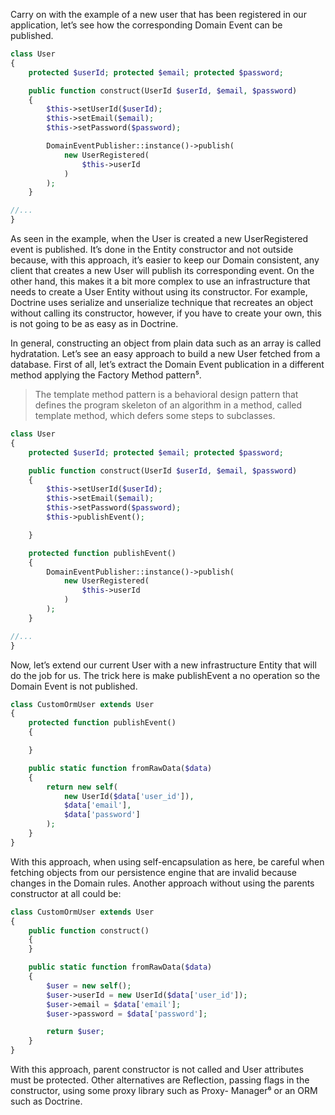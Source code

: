 Carry on with the example of a new user that has been registered in our application, let’s see how the corresponding Domain Event can be published.

```php
class User
{
    protected $userId; protected $email; protected $password;

    public function construct(UserId $userId, $email, $password)
    {
        $this->setUserId($userId);
        $this->setEmail($email);
        $this->setPassword($password);

        DomainEventPublisher::instance()->publish(
            new UserRegistered(
                $this->userId
            )
        );
    }

//...
}
```

As seen in the example, when the User is created a new UserRegistered event is published. It’s done in the Entity constructor and not outside because, with this approach, it’s easier to keep our Domain consistent, any client that creates a new User will publish its corresponding event. On the other hand, this makes it a bit more complex to use an infrastructure that needs to create a User Entity without using its constructor. For example, Doctrine uses serialize and unserialize technique that recreates an object without calling its constructor, however, if you have to create your own, this is not going to be as easy as in Doctrine.

In general, constructing an object from plain data such as an array is called hydratation. Let’s see an easy approach to build a new User fetched from a database. First of all, let’s extract the Domain Event publication in a different method applying the Factory Method pattern⁵.



> The template method pattern is a behavioral design pattern that defines the program skeleton of an algorithm in a method, called template method, which defers some steps to subclasses.

```php
class User
{
    protected $userId; protected $email; protected $password;

    public function construct(UserId $userId, $email, $password)
    {
        $this->setUserId($userId);
        $this->setEmail($email);
        $this->setPassword($password);
        $this->publishEvent();

    }

    protected function publishEvent()
    {
        DomainEventPublisher::instance()->publish(
            new UserRegistered(
                $this->userId
            )
        );
    }

//...
}
```

Now, let’s extend our current User with a new infrastructure Entity that will do the job for us. The trick here is make publishEvent a no operation so the Domain Event is not published.



```php
class CustomOrmUser extends User
{
    protected function publishEvent()
    {

    }

    public static function fromRawData($data)
    {
        return new self(
            new UserId($data['user_id']),
            $data['email'],
            $data['password']
        );
    }
}
```

With this approach, when using self-encapsulation as here, be careful when fetching objects from our persistence engine that are invalid because changes in the Domain rules. Another approach without using the parents constructor at all could be:





```php
class CustomOrmUser extends User
{
    public function construct()
    {
    }

    public static function fromRawData($data)
    {
        $user = new self();
        $user->userId = new UserId($data['user_id']);
        $user->email = $data['email'];
        $user->password = $data['password'];

        return $user;
    }
}
```

With this approach, parent constructor is not called and User attributes must be protected. Other alternatives are Reflection, passing flags in the constructor, using some proxy library such as Proxy- Manager⁶ or an ORM such as Doctrine.



